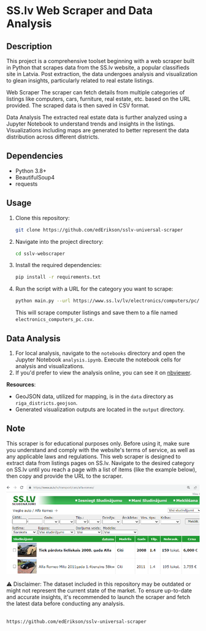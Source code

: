 # SS.lv Web Scraper and Data Analysis

## Description

This project is a comprehensive toolset beginning with a web scraper built in Python that scrapes data from the SS.lv website, a popular classifieds site in Latvia. Post extraction, the data undergoes analysis and visualization to glean insights, particularly related to real estate listings.

Web Scraper
The scraper can fetch details from multiple categories of listings like computers, cars, furniture, real estate, etc. based on the URL provided. The scraped data is then saved in CSV format.

Data Analysis
The extracted real estate data is further analyzed using a Jupyter Notebook to understand trends and insights in the listings. Visualizations including maps are generated to better represent the data distribution across different districts.
## Dependencies

- Python 3.8+
- BeautifulSoup4
- requests

## Usage

1. Clone this repository:
   ```bash
   git clone https://github.com/edErikson/sslv-universal-scraper
   ```
2. Navigate into the project directory:
   ```bash
   cd sslv-webscraper
   ```
3. Install the required dependencies:
   ```bash
   pip install -r requirements.txt
   ```
4. Run the script with a URL for the category you want to scrape:
   ```bash
   python main.py --url https://www.ss.lv/lv/electronics/computers/pc/
   ```
   This will scrape computer listings and save them to a file named `electronics_computers_pc.csv`.

## Data Analysis

1. For local analysis, navigate to the `notebooks` directory and open the Jupyter Notebook `analysis.ipynb`. Execute the notebook cells for analysis and visualizations.
2. If you'd prefer to view the analysis online, you can see it on [nbviewer](https://nbviewer.org/github/edErikson/sslv-universal-scraper/blob/master/notebooks/sslv_realestate_data_analysis.ipynb).

**Resources**:
- GeoJSON data, utilized for mapping, is in the `data` directory as `riga_districts.geojson`.
- Generated visualization outputs are located in the `output` directory.


## Note

This scraper is for educational purposes only. Before using it, make sure you understand and comply with the website's terms of service, as well as any applicable laws and regulations.
This web scraper is designed to extract data from listings pages on SS.lv. Navigate to the desired category on SS.lv until you reach a page with a list of items (like the example below), then copy and provide the URL to the scraper.

![Example of listings page on SS.lv](data/search%20example.bmp)

⚠️ Disclaimer:
The dataset included in this repository may be outdated or might not represent the current state of the market. To ensure up-to-date and accurate insights, it's recommended to launch the scraper and fetch the latest data before conducting any analysis.

```

https://github.com/edErikson/sslv-universal-scraper
